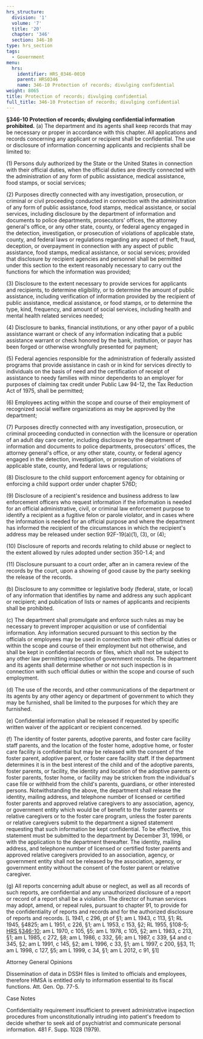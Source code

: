 ```yaml
---
hrs_structure:
  division: '1'
  volume: '7'
  title: '20'
  chapter: '346'
  section: 346-10
type: hrs_section
tags:
  - Government
menu:
  hrs:
    identifier: HRS_0346-0010
    parent: HRS0346
    name: 346-10 Protection of records; divulging confidential
weight: 8065
title: Protection of records; divulging confidential
full_title: 346-10 Protection of records; divulging confidential
---
```

**§346-10 Protection of records; divulging confidential information prohibited.** (a) The department and its agents shall keep records that may be necessary or proper in accordance with this chapter. All applications and records concerning any applicant or recipient shall be confidential. The use or disclosure of information concerning applicants and recipients shall be limited to:

(1) Persons duly authorized by the State or the United States in connection with their official duties, when the official duties are directly connected with the administration of any form of public assistance, medical assistance, food stamps, or social services;

(2) Purposes directly connected with any investigation, prosecution, or criminal or civil proceeding conducted in connection with the administration of any form of public assistance, food stamps, medical assistance, or social services, including disclosure by the department of information and documents to police departments, prosecutors' offices, the attorney general's office, or any other state, county, or federal agency engaged in the detection, investigation, or prosecution of violations of applicable state, county, and federal laws or regulations regarding any aspect of theft, fraud, deception, or overpayment in connection with any aspect of public assistance, food stamps, medical assistance, or social services; provided that disclosure by recipient agencies and personnel shall be permitted under this section to the extent reasonably necessary to carry out the functions for which the information was provided;

(3) Disclosure to the extent necessary to provide services for applicants and recipients, to determine eligibility, or to determine the amount of public assistance, including verification of information provided by the recipient of public assistance, medical assistance, or food stamps, or to determine the type, kind, frequency, and amount of social services, including health and mental health related services needed;

(4) Disclosure to banks, financial institutions, or any other payor of a public assistance warrant or check of any information indicating that a public assistance warrant or check honored by the bank, institution, or payor has been forged or otherwise wrongfully presented for payment;

(5) Federal agencies responsible for the administration of federally assisted programs that provide assistance in cash or in kind for services directly to individuals on the basis of need and the certification of receipt of assistance to needy families with minor dependents to an employer for purposes of claiming tax credit under Public Law 94-12, the Tax Reduction Act of 1975, shall be permitted;

(6) Employees acting within the scope and course of their employment of recognized social welfare organizations as may be approved by the department;

(7) Purposes directly connected with any investigation, prosecution, or criminal proceeding conducted in connection with the licensure or operation of an adult day care center, including disclosure by the department of information and documents to police departments, prosecutors' offices, the attorney general's office, or any other state, county, or federal agency engaged in the detection, investigation, or prosecution of violations of applicable state, county, and federal laws or regulations;

(8) Disclosure to the child support enforcement agency for obtaining or enforcing a child support order under chapter 576D;

(9) Disclosure of a recipient's residence and business address to law enforcement officers who request information if the information is needed for an official administrative, civil, or criminal law enforcement purpose to identify a recipient as a fugitive felon or parole violator, and in cases where the information is needed for an official purpose and where the department has informed the recipient of the circumstances in which the recipient's address may be released under section 92F-19(a)(1), (3), or (4);

(10) Disclosure of reports and records relating to child abuse or neglect to the extent allowed by rules adopted under section 350-1.4; and

(11) Disclosure pursuant to a court order, after an in camera review of the records by the court, upon a showing of good cause by the party seeking the release of the records.

(b) Disclosure to any committee or legislative body (federal, state, or local) of any information that identifies by name and address any such applicant or recipient; and publication of lists or names of applicants and recipients shall be prohibited.

(c) The department shall promulgate and enforce such rules as may be necessary to prevent improper acquisition or use of confidential information. Any information secured pursuant to this section by the officials or employees may be used in connection with their official duties or within the scope and course of their employment but not otherwise, and shall be kept in confidential records or files, which shall not be subject to any other law permitting inspection of government records. The department and its agents shall determine whether or not such inspection is in connection with such official duties or within the scope and course of such employment.

(d) The use of the records, and other communications of the department or its agents by any other agency or department of government to which they may be furnished, shall be limited to the purposes for which they are furnished.

(e) Confidential information shall be released if requested by specific written waiver of the applicant or recipient concerned.

(f) The identity of foster parents, adoptive parents, and foster care facility staff parents, and the location of the foster home, adoptive home, or foster care facility is confidential but may be released with the consent of the foster parent, adoptive parent, or foster care facility staff. If the department determines it is in the best interest of the child and of the adoptive parents, foster parents, or facility, the identity and location of the adoptive parents or foster parents, foster home, or facility may be stricken from the individual's case file or withheld from the child's parents, guardians, or other interested persons. Notwithstanding the above, the department shall release the identity, mailing address, and telephone number of licensed or certified foster parents and approved relative caregivers to any association, agency, or government entity which would be of benefit to the foster parents or relative caregivers or to the foster care program, unless the foster parents or relative caregivers submit to the department a signed statement requesting that such information be kept confidential. To be effective, this statement must be submitted to the department by December 31, 1996, or with the application to the department thereafter. The identity, mailing address, and telephone number of licensed or certified foster parents and approved relative caregivers provided to an association, agency, or government entity shall not be released by the association, agency, or government entity without the consent of the foster parent or relative caregiver.

(g) All reports concerning adult abuse or neglect, as well as all records of such reports, are confidential and any unauthorized disclosure of a report or record of a report shall be a violation. The director of human services may adopt, amend, or repeal rules, pursuant to chapter 91, to provide for the confidentiality of reports and records and for the authorized disclosure of reports and records. [L 1941, c 296, pt of §1; am L 1943, c 113, §1; RL 1945, §4825; am L 1951, c 226, §1; am L 1953, c 153, §2; RL 1955, §108-5; [HRS §346-10](/title-20/chapter-346/section-346-10/); am L 1970, c 105, §5; am L 1978, c 105, §2; am L 1983, c 213, §1; am L 1985, c 272, §8; am L 1986, c 332, §6; am L 1987, c 339, §4 and c 345, §2; am L 1991, c 145, §2; am L 1996, c 33, §1; am L 1997, c 200, §§3, 11; am L 1998, c 127, §5; am L 1999, c 34, §1; am L 2012, c 91, §1]

Attorney General Opinions

Dissemination of data in DSSH files is limited to officials and employees, therefore HMSA is entitled only to information essential to its fiscal functions. Att. Gen. Op. 77-5.

Case Notes

Confidentiality requirement insufficient to prevent administrative inspection procedures from unconstitutionally intruding into patient's freedom to decide whether to seek aid of psychiatrist and communicate personal information. 481 F. Supp. 1028 (1979).